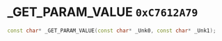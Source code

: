 # _GET_PARAM_VALUE `0xC7612A79`

```cpp
const char* _GET_PARAM_VALUE(const char* _Unk0, const char* _Unk1);
```